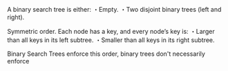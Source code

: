 
A binary search  tree is either:
・Empty.
・Two disjoint binary trees (left and right).

Symmetric order. Each node has a key, and every node’s key is:
・Larger than all keys in its left subtree. ・Smaller than all keys in its right subtree.

Binary Search Trees enforce this order, binary trees don't necessarily enforce